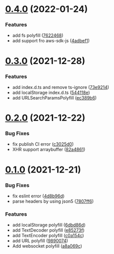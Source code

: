 # [0.4.0](https://gitee.com/originjs/openharmony-polyfill/compare/v0.3.0...v0.4.0) (2022-01-24)


### Features

* add fs polyfill ([7622468](https://gitee.com/originjs/openharmony-polyfill/commits/76224682ab46e4b1c99f358fe4fad77045a641a9))
* add support fro aws-sdk-js ([4adbef1](https://gitee.com/originjs/openharmony-polyfill/commits/4adbef15190bae1335d5dc860096b97abab0b475))



# [0.3.0](https://gitee.com/originjs/openharmony-polyfill/compare/v0.2.0...v0.3.0) (2021-12-28)


### Features

* add index.d.ts and remove ts-ignore ([73e9214](https://gitee.com/originjs/openharmony-polyfill/commits/73e9214dac56389b1d6cf4fcee246243c241996b))
* add localStorage index.d.ts ([544118e](https://gitee.com/originjs/openharmony-polyfill/commits/544118e157273dd15ebae4425a27b2142285d6b2))
* add URLSearchParamsPolyfill ([ec389b6](https://gitee.com/originjs/openharmony-polyfill/commits/ec389b649fc0a616144b3d4bda7cc5942bb361ea))



# [0.2.0](https://gitee.com/originjs/openharmony-polyfill/compare/v0.1.0...v0.2.0) (2021-12-22)


### Bug Fixes

* fix publish CI error ([c3025d0](https://gitee.com/originjs/openharmony-polyfill/commits/c3025d06cff7bdc81fca8550008915e7c1447641))
* XHR support arraybuffer ([82a4861](https://gitee.com/originjs/openharmony-polyfill/commits/82a4861e4a8312df498cc61aa66ea1b3f2489217))



# [0.1.0](https://gitee.com/originjs/openharmony-polyfill/compare/e85273fa84d90e10c9d1651b097dbbdb5fb0ec39...v0.1.0) (2021-12-21)


### Bug Fixes

* fix eslint error ([4d8b96d](https://gitee.com/originjs/openharmony-polyfill/commits/4d8b96d2e90d5f600343fc812701e37c796291ab))
* parse headers by using json5 ([7807ff6](https://gitee.com/originjs/openharmony-polyfill/commits/7807ff6c99d646742630fb4dd44433e447132ce1))


### Features

* add localStorage polyfill ([6dbd86d](https://gitee.com/originjs/openharmony-polyfill/commits/6dbd86d9c0ebdae6a8644bf6d9876a07860f2ff0))
* add TextDecoder polyfill ([e85273f](https://gitee.com/originjs/openharmony-polyfill/commits/e85273fa84d90e10c9d1651b097dbbdb5fb0ec39))
* add TextEncoder polyfill ([c0a154c](https://gitee.com/originjs/openharmony-polyfill/commits/c0a154c729849a8a27991bc1e933afe6609e117b))
* add URL polyfill ([9890074](https://gitee.com/originjs/openharmony-polyfill/commits/9890074fab7e79e77aa71e2062161a2e4eb27612))
* Add websocket polyfill ([a8a069c](https://gitee.com/originjs/openharmony-polyfill/commits/a8a069cfd68744f9f324892a567e6996889cc4cf))



